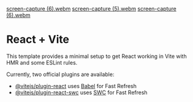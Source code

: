 [screen-capture (6).webm](https://github.com/jeesmariyatony123/TGH-Tech-task/assets/153613522/b27a6d04-1318-47bb-b782-edd642d3ee45)
[screen-capture (5).webm](https://github.com/jeesmariyatony123/TGH-Tech-task/assets/153613522/2551f22d-1bc2-4fd2-aa81-eba2086e8714)
[screen-capture (6).webm](https://github.com/jeesmariyatony123/TGH-Tech-task/assets/153613522/970f3f38-eeb0-4d6f-9dc6-52ec72596f3f)



# React + Vite

This template provides a minimal setup to get React working in Vite with HMR and some ESLint rules.

Currently, two official plugins are available:

- [@vitejs/plugin-react](https://github.com/vitejs/vite-plugin-react/blob/main/packages/plugin-react/README.md) uses [Babel](https://babeljs.io/) for Fast Refresh
- [@vitejs/plugin-react-swc](https://github.com/vitejs/vite-plugin-react-swc) uses [SWC](https://swc.rs/) for Fast Refresh
